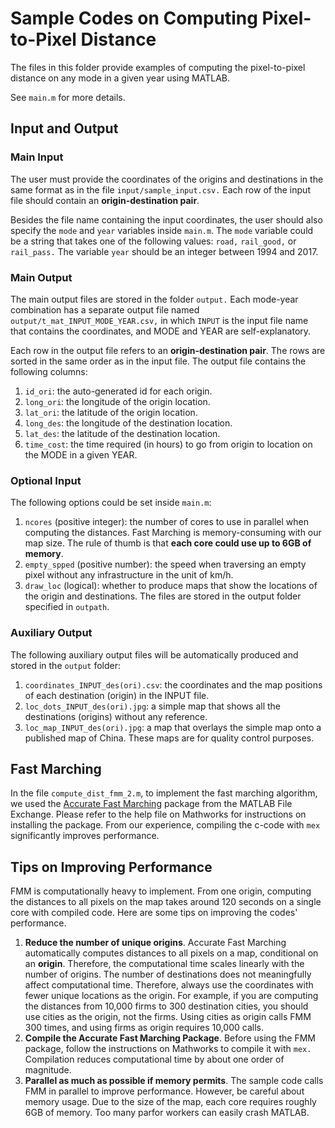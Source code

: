 # Sample Codes on Computing Pixel-to-Pixel Distance
The files in this folder provide examples of computing the pixel-to-pixel distance on any mode in a given year using MATLAB. 

See `main.m` for more details. 

## Input and Output

### Main Input
The user must provide the coordinates of the origins and destinations in the same format as in the file `input/sample_input.csv.` Each row of the input file should contain an **origin-destination pair**.

Besides the file name containing the input coordinates, the user should also specify the `mode` and `year` variables inside `main.m`. The `mode` variable could be a string that takes one of the following values: `road,` `rail_good,` or `rail_pass.` The variable `year` should be an integer between 1994 and 2017. 

### Main Output
The main output files are stored in the folder `output.` Each mode-year combination has a separate output file named `output/t_mat_INPUT_MODE_YEAR.csv,` in which `INPUT` is the input file name that contains the coordinates, and MODE and YEAR are self-explanatory.

Each row in the output file refers to an **origin-destination pair**. The rows are sorted in the same order as in the input file. The output file contains the following columns:
1. `id_ori`: the auto-generated id for each origin.
2. `long_ori`: the longitude of the origin location.
3. `lat_ori`: the latitude of the origin location.
4. `long_des`: the longitude of the destination location.
5. `lat_des`: the latitude of the destination location.
6. `time_cost`: the time required (in hours) to go from origin to location on the MODE in a given YEAR. 

### Optional Input
The following options could be set inside `main.m`:

1. `ncores` (positive integer): the number of cores to use in parallel when computing the distances. Fast Marching is memory-consuming with our map size. The rule of thumb is that **each core could use up to 6GB of memory**.
2. `empty_spped` (positive number): the speed when traversing an empty pixel without any infrastructure in the unit of km/h.
3. `draw_loc` (logical): whether to produce maps that show the locations of the origin and destinations. The files are stored in the output folder specified in `outpath`.

### Auxiliary Output

The following auxiliary output files will be automatically produced and stored in the `output` folder:

1. `coordinates_INPUT_des(ori).csv`: the coordinates and the map positions of each destination (origin) in the INPUT file.
2. `loc_dots_INPUT_des(ori).jpg`: a simple map that shows all the destinations (origins) without any reference.
3. `loc_map_INPUT_des(ori).jpg`: a map that overlays the simple map onto a published map of China. These maps are for quality control purposes.
 
 ## Fast Marching
In the file `compute_dist_fmm_2.m`, to implement the fast marching algorithm, we used the [Accurate Fast Marching](https://www.mathworks.com/matlabcentral/fileexchange/24531-accurate-fast-marching) package from the MATLAB File Exchange. Please refer to the help file on Mathworks for instructions on installing the package. From our experience, compiling the c-code with `mex` significantly improves performance. 

## Tips on Improving Performance

FMM is computationally heavy to implement. From one origin, computing the distances to all pixels on the map takes around 120 seconds on a single core with compiled code. Here are some tips on improving the codes' performance.

1. **Reduce the number of unique origins**. Accurate Fast Marching automatically computes distances to all pixels on a map, conditional on an **origin**. Therefore, the computational time scales linearly with the number of origins. The number of destinations does not meaningfully affect computational time. Therefore, always use the coordinates with fewer unique locations as the origin. For example, if you are computing the distances from 10,000 firms to 300 destination cities, you should use cities as the origin, not the firms. Using cities as origin calls FMM 300 times, and using firms as origin requires 10,000 calls.
2. **Compile the Accurate Fast Marching Package**. Before using the FMM package, follow the instructions on Mathworks to compile it with `mex.` Compilation reduces computational time by about one order of magnitude.
3. **Parallel as much as possible if memory permits**. The sample code calls FMM in parallel to improve performance. However, be careful about memory usage. Due to the size of the map, each core requires roughly 6GB of memory. Too many parfor workers can easily crash MATLAB.      
